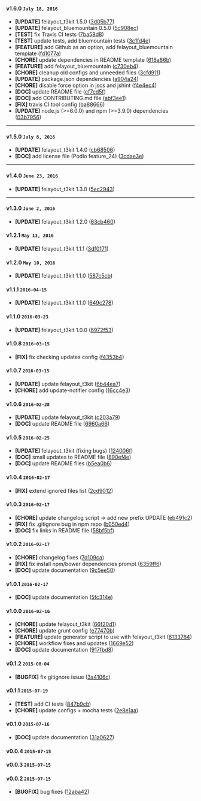 
#### v1.6.0 `July 18, 2016`
- **[UPDATE]** felayout_t3kit 1.5.0 ([3d05b77](https://github.com/pixelant/pixelant-fe-starter-kit/commit/3d05b77))
- **[UPDATE]** felayout_bluemountain 0.5.0 ([5c908ec](https://github.com/pixelant/pixelant-fe-starter-kit/commit/5c908ec))
- **[TEST]** fix Travis CI tests ([7ba58d8](https://github.com/pixelant/pixelant-fe-starter-kit/commit/7ba58d8))
- **[TEST]** update tests, add bluemountain tests ([3c1fd4e](https://github.com/pixelant/pixelant-fe-starter-kit/commit/3c1fd4e))
- **[FEATURE]** add Github as an option, add felayout_bluemountain template ([fd1077a](https://github.com/pixelant/pixelant-fe-starter-kit/commit/fd1077a))
- **[CHORE]** update dependencies in README template ([618a86b](https://github.com/pixelant/pixelant-fe-starter-kit/commit/618a86b))
- **[FEATURE]** add felayout_bluemountain ([c730eb4](https://github.com/pixelant/pixelant-fe-starter-kit/commit/c730eb4))
- **[CHORE]** cleanup old configs and unneeded files ([3cfd911](https://github.com/pixelant/pixelant-fe-starter-kit/commit/3cfd911))
- **[UPDATE]** package.json dependencies ([a904a24](https://github.com/pixelant/pixelant-fe-starter-kit/commit/a904a24))
- **[CHORE]** disable force option in jscs and jshint ([f4e4ec4](https://github.com/pixelant/pixelant-fe-starter-kit/commit/f4e4ec4))
- **[DOC]** update README file ([cf7cd5f](https://github.com/pixelant/pixelant-fe-starter-kit/commit/cf7cd5f))
- **[DOC]** add CONTRIBUTING.md file ([abf3ee1](https://github.com/pixelant/pixelant-fe-starter-kit/commit/abf3ee1))
- **[FIX]** travis CI tool config ([ba88666](https://github.com/pixelant/pixelant-fe-starter-kit/commit/ba88666))
- **[UPDATE]** node.js (>=6.0.0) and npm (>=3.9.0) dependencies ([03b7956](https://github.com/pixelant/pixelant-fe-starter-kit/commit/03b7956))

***

#### v1.5.0 `July 8, 2016`
- **[UPDATE]** felayout_t3kit 1.4.0 ([cb68506](https://github.com/pixelant/pixelant-fe-starter-kit/commit/cb68506))
- **[DOC]** add license file (Podio feature_24) ([3cdae3e](https://github.com/pixelant/pixelant-fe-starter-kit/commit/3cdae3e))

***

#### v1.4.0 `June 23, 2016`
- **[UPDATE]** felayout_t3kit 1.3.0 ([5ec2943](https://github.com/pixelant/pixelant-fe-starter-kit/commit/5ec2943))

***
#### v1.3.0 `June 2, 2016`
- **[UPDATE]** felayout_t3kit 1.2.0 ([63cb460](https://github.com/pixelant/pixelant-fe-starter-kit/commit/63cb460))

#### v1.2.1 `May 13, 2016`
- **[UPDATE]** felayout_t3kit 1.1.1 ([3df0171](https://github.com/pixelant/pixelant-fe-starter-kit/commit/3df0171))

#### v1.2.0 `May 10, 2016`
- **[UPDATE]** felayout_t3kit 1.1.0 ([587c5cb](https://github.com/pixelant/pixelant-fe-starter-kit/commit/587c5cb))

#### v1.1.1 `2016-04-15`
- **[UPDATE]**  felayout_t3kit 1.1.0 ([649c278](https://github.com/pixelant/pixelant-fe-starter-kit/commit/649c278))

#### v1.1.0 `2016-03-23`
- **[UPDATE]**  felayout_t3kit 1.0.0 ([6972f53](https://github.com/pixelant/pixelant-fe-starter-kit/commit/6972f53))

#### v1.0.8 `2016-03-15`
- **[FIX]**  fix checking updates config ([f4353b4](https://github.com/pixelant/pixelant-fe-starter-kit/commit/f4353b4))

#### v1.0.7 `2016-03-15`
- **[UPDATE]**  update felayout_t3kit ([6b44ea7](https://github.com/pixelant/pixelant-fe-starter-kit/commit/6b44ea7))
- **[CHORE]**  add update-notifier config ([16cc4e3](https://github.com/pixelant/pixelant-fe-starter-kit/commit/16cc4e3))

#### v1.0.6 `2016-02-28`
- **[UPDATE]**  update felayout_t3kit ([c203a79](https://github.com/pixelant/pixelant-fe-starter-kit/commit/c203a79))
- **[DOC]**  update README file ([6960a66](https://github.com/pixelant/pixelant-fe-starter-kit/commit/6960a66))

#### v1.0.5 `2016-02-25`
- **[UPDATE]**  felayout_t3kit (fixing bugs) ([124006f](https://github.com/pixelant/pixelant-fe-starter-kit/commit/124006f))
- **[DOC]**  small updates to README file ([890ef4e](https://github.com/pixelant/pixelant-fe-starter-kit/commit/890ef4e))
- **[DOC]**  update README files ([b5ea0b6](https://github.com/pixelant/pixelant-fe-starter-kit/commit/b5ea0b6))

#### v1.0.4 `2016-02-17`
- **[FIX]**  extend ignored files list ([2cd9012](https://github.com/pixelant/pixelant-fe-starter-kit/commit/2cd9012))

#### v1.0.3 `2016-02-17`
- **[CHORE]**  update changelog script -> add new prefix UPDATE ([eb491c2](https://github.com/pixelant/pixelant-fe-starter-kit/commit/eb491c2))
- **[FIX]**  fix .gitignore bug in npm repo ([b050ed4](https://github.com/pixelant/pixelant-fe-starter-kit/commit/b050ed4))
- **[DOC]**  fix links in README file ([58bf5bf](https://github.com/pixelant/pixelant-fe-starter-kit/commit/58bf5bf))

#### v1.0.2 `2016-02-17`
- **[CHORE]**  changelog fixes ([7d109ca](https://github.com/pixelant/pixelant-fe-starter-kit/commit/7d109ca))
- **[FIX]**  fix install npm/bower dependencies prompt ([6359ff6](https://github.com/pixelant/pixelant-fe-starter-kit/commit/6359ff6))
- **[DOC]**  update documentation ([9c5ee50](https://github.com/pixelant/pixelant-fe-starter-kit/commit/9c5ee50))

#### v1.0.1 `2016-02-17`
- **[DOC]** update documentation ([5fc314e](https://github.com/pixelant/pixelant-fe-starter-kit/commit/5fc314e))

#### v1.0.0 `2016-02-16`
- **[CHORE]** update felayout_t3kit ([66f20d1](https://github.com/pixelant/pixelant-fe-starter-kit/commit/66f20d1))
- **[CHORE]** update grunt config ([e77470b](https://github.com/pixelant/pixelant-fe-starter-kit/commit/e77470b))
- **[FEATURE]** update generator script to use with felayout_t3kit ([6133784](https://github.com/pixelant/pixelant-fe-starter-kit/commit/6133784))
- **[CHORE]** workflow fixes and updates ([1669e52](https://github.com/pixelant/pixelant-fe-starter-kit/commit/1669e52))
- **[DOC]** update documentation ([917fbd8](https://github.com/pixelant/pixelant-fe-starter-kit/commit/917fbd8))

#### v0.1.2 `2015-08-04`
- **[BUGFIX]** fix gitignore issue ([3a4106c](https://github.com/pixelant/pixelant-fe-starter-kit/commit/3a4106c))

#### v0.1.1 `2015-07-19`
- **[TEST]** add CI tests ([847b9cb](https://github.com/pixelant/pixelant-fe-starter-kit/commit/847b9cb))
- **[CHORE]** update configs + mocha tests ([2e8e1aa](https://github.com/pixelant/pixelant-fe-starter-kit/commit/2e8e1aa))

#### v0.1.0 `2015-07-16`
- **[DOC]** update documentation ([31a0627](https://github.com/pixelant/pixelant-fe-starter-kit/commit/31a0627))

#### v0.0.4 `2015-07-15`

#### v0.0.3 `2015-07-15`
#### v0.0.2 `2015-07-15`
- **[BUGFIX]** bug fixes ([12aba42](https://github.com/dmh/testgen/commit/12aba42))

